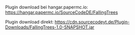 Plugin download bei hangar.papermc.io:
https://hangar.papermc.io/SourceCodeDE/FallingTrees

Plugin download direkt:
https://cdn.sourcecodeyt.de/Plugin-Downloads/FallingTrees-1.0-SNAPSHOT.jar
